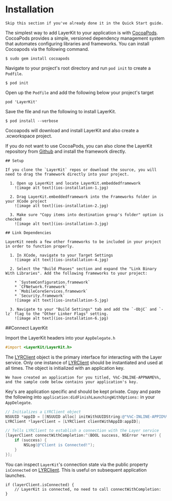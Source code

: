 # Installation

```emphasis
Skip this section if you've already done it in the Quick Start guide.
```

The simplest way to add LayerKit to your application is with [CocoaPods](http://www.cocoapods.org). CocoaPods provides a simple, versioned dependency management system that automates configuring libraries and frameworks. You can install Cocoapods via the following command.

```console
$ sudo gem install cocoapods
```

Navigate to your project's root directory and run `pod init` to create a `Podfile`.

```console
$ pod init
```

Open up the `Podfile` and add the following below your project's target

```
pod 'LayerKit'
```

Save the file and run the following to install LayerKit.

```console
$ pod install --verbose
```

Cocoapods will download and install LayerKit and also create a .xcworkspace project.

If you do not want to use CocoaPods, you can also clone the LayerKit repository from [Github](https://github.com/layerhq/releases-ios) and install the framework directly.


```collapse
## Setup

If you clone the `LayerKit` repos or download the source, you will need to drag the framework directly into your project.

  1. Open up LayerKit and locate LayerKit.embeddedframework
    ![image alt text](ios-installation-1.jpg)

  2. Drag LayerKit.embeddedframework into the Frameworks folder in your XCode project
    ![image alt text](ios-installation-2.jpg)

  3. Make sure "Copy items into destination group's folder" option is checked
    ![image alt text](ios-installation-3.jpg)

## Link Dependencies

LayerKit needs a few other frameworks to be included in your project in order to function properly.

  1. In XCode, navigate to your Target Settings
    ![image alt text](ios-installation-4.jpg)

  2. Select the "Build Phases" section and expand the "Link Binary With Libraries". Add the following frameworks to your project:

    * `SystemConfiguration.framework`
    * `CFNetwork.framework`
    * `MobileCoreServices.framework`
    * `Security.framework`
    ![image alt text](ios-installation-5.jpg)

  3. Navigate to your "Build Settings" tab and add the `-ObjC` and `-lz` flag to the "Other Linker Flags" setting.
    ![image alt text](ios-installation-6.jpg)

```

##Connect LayerKit

Import the LayerKit headers into your `AppDelegate.h`

```objectivec
#import <LayerKit/LayerKit.h>
```

The [LYRClient](docs/api/ios#lyrclient) object is the primary interface for interacting with the Layer service. Only one instance of [LYRClient](docs/api/ios#lyrclient) should be instantiated and used at all times. The object is initialized with an application key.

```emphasis
We have created an application for you titled, %%C-INLINE-APPNAME%%, and the sample code below contains your application's key.
```

Key's are application specific and should be kept private. Copy and paste the following into `application:didFinishLaunchingWithOptions:` in your `AppDelegate`.

```objectivec
// Initializes a LYRClient object
NSUUID *appID = [[NSUUID alloc] initWithUUIDString:@"%%C-INLINE-APPID%%"];
LYRClient *layerClient = [LYRClient clientWithAppID:appID];

// Tells LYRClient to establish a connection with the Layer service
[layerClient connectWithCompletion:^(BOOL success, NSError *error) {
    if (success) {
        NSLog(@"Client is Connected!");
    }
}];
```

You can inspect `LayerKit`'s connection state via the public property `isConnected` on [LYRClient](/docs/api/ios#lyrclient). This is useful on subsequent application launches.

```
if (layerClient.isConnected) {
	// LayerKit is connected, no need to call connectWithCompletion:
}
```

